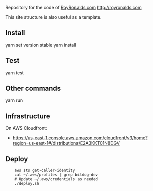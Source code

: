 Repository for the code of [RoyRonalds.com](http://royronalds.com) http://royronalds.com

This site structure is also useful as a template.

## Install

yarn set version stable
yarn install

## Test

yarn test


## Other commands

yarn run

## Infrastructure

On AWS Cloudfront:

 - https://us-east-1.console.aws.amazon.com/cloudfront/v3/home?region=us-east-1#/distributions/E2A3KKT01N8DGV



## Deploy

```
    aws sts get-caller-identity
    cat ~/.aws/profiles | grep bitdog-dev
    # Update ~/.aws/credentials as needed
    ./deploy.sh
```